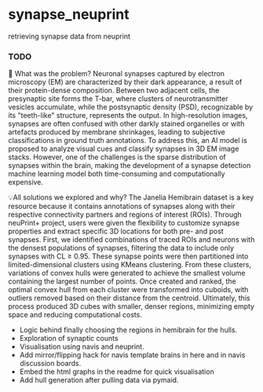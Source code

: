 # synapse_neuprint
retrieving synapse data from neuprint 

### TODO
🚩 What was the problem?
Neuronal synapses captured by electron microscopy (EM) are characterized by their dark appearance, a result of their protein-dense composition. Between two adjacent cells, the presynaptic site forms the T-bar, where clusters of neurotransmitter vesicles accumulate, while the postsynaptic density (PSD), recognizable by its "teeth-like" structure, represents the output. In high-resolution images, synapses are often confused with other darkly stained organelles or with artefacts produced by membrane shrinkages, leading to subjective classifications in ground truth annotations. To address this, an AI model is proposed to analyze visual cues and classify synapses in 3D EM image stacks. However, one of the challenges is the sparse distribution of synapses within the brain, making the development of a synapse detection machine learning model both time-consuming and computationally expensive.

💡All solutions we explored and why?
The Janelia Hemibrain dataset is a key resource because it contains annotations of synapses along with their respective connectivity partners and regions of interest (ROIs). Through neuPrint+ project, users were given the flexibility to customize synapse properties and extract specific 3D locations for both pre- and post synapses. First, we identified combinations of traced ROIs and neurons with the densest populations of synapses, filtering the data to include only synapses with CL ≥ 0.95. These synapse points were then partitioned into limited-dimensional clusters using KMeans clustering. From these clusters, variations of convex hulls were generated to achieve the smallest volume containing the largest number of points. Once created and ranked, the optimal convex hull from each cluster were transformed into cuboids, with outliers removed based on their distance from the centroid. Ultimately, this process produced 3D cubes with smaller, denser regions, minimizing empty space and reducing computational costs.

- Logic behind finally choosing the regions in hemibrain  for the hulls.
- Exploration of synaptic counts
- Visualisation using navis and neuprint.
- Add mirror/flipping hack for navis template brains in here and in navis discussion boards.
- Embed the html graphs in the readme for quick visualisation
- Add hull generation after pulling data via pymaid.
